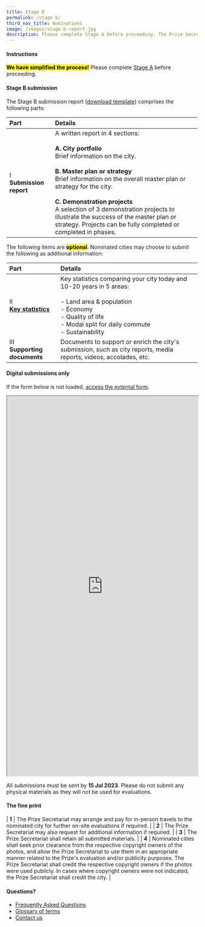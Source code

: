 ```yaml
---
title: Stage B
permalink: /stage-b/
third_nav_title: Nominations
image: /images/stage-b-report.jpg
description: Please complete Stage A before proceeding. The Prize Secretariat will verify the Stage A nominations before informing the nominated cities via email to prepare for Stage B submission.
---
```


#### **Instructions**

**<mark>We have simplified the process!</mark>** Please complete [Stage A](/stage-a) before proceeding. 

#### **Stage B submission**

The Stage B submission report ([download template](/documents/stage-b-report.docx)) comprises the following parts: 

| Part | Details |
| :--- | :--- |
| I <br> **Submission report** | A written report in 4 sections: <br><br> **A. City portfolio** <br> Brief information on the city. <br><br> **B. Master plan or strategy** <br> Brief information on the overall master plan or strategy for the city. <br><br> **C. Demonstration projects** <br> A selection of 3 demonstration projects to illustrate the success of the master plan or strategy. Projects can be fully completed or completed in phases. |

The following items are **<mark>optional</mark>**. Nominated cities may choose to submit the following as additional information: 

| Part | Details |
| :--- | :--- |
| II <br> **[Key statistics](/documents/key-statistics.xlsx)** | Key statistics comparing your city today and 10-20 years in 5 areas: <br><br> - Land area & population <br> - Economy <br> - Quality of life <br> - Modal split for daily commute <br> - Sustainability |
| III <br> **Supporting documents** | Documents to support or enrich the city's submission, such as city reports, media reports, videos, accolades, etc. |

#### **Digital submissions only**

If the form below is not loaded, [access the external form](https://form.gov.sg/646e0f225f5cf2001102293c).

<!-- Change the width and height values to suit you best -->
<iframe
  id="iframe"
  src="https://form.gov.sg/646e0f225f5cf2001102293c"
  style="width: 100%; height: 1000px"
></iframe>

All submissions must be sent by **15 Jul 2023**. Please do not submit any physical materials as they will not be used for evaluations.

#### **The fine print**

| **1** | The Prize Secretariat may arrange and pay for in-person travels to the nominated city for further on-site evaluations if required. | 
| **2** | The Prize Secretariat may also request for additional information if required. | 
| **3** | The Prize Secretariat shall retain all submitted materials. | 
| **4** | Nominated cities shall seek prior clearance from the respective copyright owners of the photos, and allow the Prize Secretariat to use them in an appropriate manner related to the Prize's evaluation and/or publicity purposes. The Prize Secretariat shall credit the respective copyright owners if the photos were used publicly. In cases where copyright owners were not indicated, the Prize Secretariat shall credit the city. |
  
#### **Questions?**

- [Frequently Asked Questions](/faq/) 
- [Glossary of terms](/glossary/)
- [Contact us](/feedback/)
